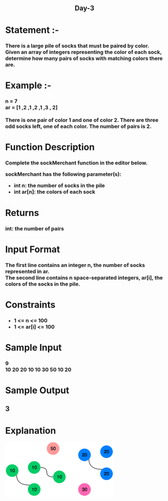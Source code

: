 <div align='center'> <h2>Day-3 <br></h2></div>
<h1>Statement :- </h1>
<h3>There is a large pile of socks that must be paired by color. Given an array of integers representing the color of each sock, determine how many pairs of socks with matching colors there are.</h3>

<h1>Example :- </h1>
<h3>n = 7<br>
ar = [1 ,2 ,1 ,2 ,1 ,3 , 2]<br>
<br>
There is one pair of color 1 and one of color 2. There are three odd socks left, one of each color. The number of pairs is 2.
</h3>
  
<h1> Function Description </h1>
<h3>Complete the sockMerchant function in the editor below.

sockMerchant has the following parameter(s):<br>
<ul>
    <li>int n: the number of socks in the pile</li>
    <li>int ar[n]: the colors of each sock</li>
</ul></h3>
<h1>Returns</h1>
<h3>int: the number of pairs</h3>
<h1>Input Format</h1>
<h3>The first line contains an integer n, the number of socks represented in ar.<br>
The second line contains n space-separated integers, ar[i], the colors of the socks in the pile.</h3>
<h1>Constraints</h1>
<h3><ul>
    <li>1 <= n <= 100</li>
    <li>1 <= ar[i] <= 100</li>
</ul></h3>
<h1>Sample Input</h1>
<h3>9<br>
10 20 20 10 10 30 50 10 20</h3>
<h1>Sample Output</h1>
<h2>3</h2>
<h1>Explanation</h1>
<img src="./explanation.png"></img>
